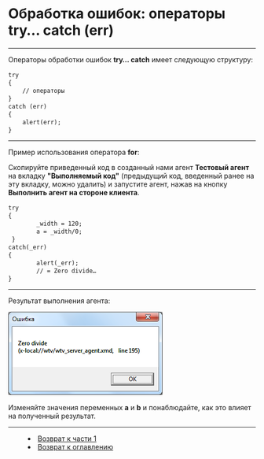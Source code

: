 # Обработка ошибок: операторы try… catch (err)
***

Операторы обработки ошибок **try… catch** имеет следующую структуру:

    try
    {
        // операторы 
    }
    catch (err) 
    { 
        alert(err);
    }




---

Пример использования оператора **for**:

Скопируйте приведенный код в созданный нами агент **Тестовый агент** на вкладку **"Выполняемый код"** (предыдущий код, введенный ранее на эту вкладку, можно удалить) и запустите агент, нажав на кнопку **Выполнить агент на стороне клиента**.

    try
    {
            _width = 120;
            a = _width/0;	
     }
    catch(_err) 
    {
            alert(_err);
            // = Zero divide…
    }



---

Результат выполнения агента:

![](try01.PNG)

Изменяйте значения переменных **a** и **b** и понаблюдайте, как это влияет на полученный результат.



 


***
<dd><li> <a href="1_language.md"> Возврат к части 1</a></dd>
<dd><li> <a href="README.md"> Возврат к оглавлению</a></dd>

